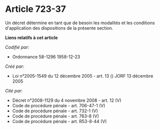 # Article 723-37

Un décret détermine en tant que de besoin les modalités et les conditions d'application des dispositions de la présente
section.

**Liens relatifs à cet article**

_Codifié par_:

  - Ordonnance 58-1296 1958-12-23

_Créé par_:

  - Loi n°2005-1549 du 12 décembre 2005 - art. 13 () JORF 13 décembre 2005

_Cité par_:

  - Décret n°2008-1129 du 4 novembre 2008 - art. 12 (V)
  - Code de procédure pénale - art. 706-47-1 (V)
  - Code de procédure pénale - art. 732-1 (V)
  - Code de procédure pénale - art. 763-8 (V)
  - Code de procédure pénale - art. R53-8-44 (V)
